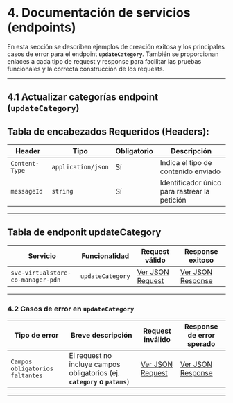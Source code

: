 # 4. Documentación de servicios (endpoints)

En esta sección se describen ejemplos de creación exitosa y los principales casos de error para el endpoint **`updateCategory`**. También se proporcionan enlaces a cada tipo de request y response para facilitar las pruebas funcionales y la correcta construcción de los requests.

---

## 4.1 Actualizar categorías endpoint (`updateCategory`)

## Tabla de encabezados Requeridos (Headers):

| **Header**     | **Tipo**           | **Obligatorio** | **Descripción**                               |
| -------------- | ------------------ | --------------- | --------------------------------------------- |
| `Content-Type` | `application/json` | Sí              | Indica el tipo de contenido enviado           |
| `messageId`    | `string`           | Sí              | Identificador único para rastrear la petición |

---

## Tabla de endponit updateCategory

<a name="table-update-category"></a>

| **Servicio**                      | **Funcionalidad** | **Request válido**                                                                             | **Response exitoso**                                                                             |
| --------------------------------- | ----------------- | ---------------------------------------------------------------------------------------------- | ------------------------------------------------------------------------------------------------ |
| `svc-virtualstore-co-manager-pdn` | `updateCategory`  | [Ver JSON Request](service-documentation-jsons-r-r-update-category.md#request-update-category) | [Ver JSON Response](service-documentation-jsons-r-r-update-category.md#response-update-category) |

---

### 4.2 Casos de error en `updateCategory`

<a name="table-error-update-category"></a>

| **Tipo de error** | **Breve descripción** | **Request inválido** | **Response de error sperado** |
| ----------------- | --------------------- | -------------------- | ----------------------------- |
|`Campos obligatorios faltantes`|El request no incluye campos obligatorios (ej. **`category` o `patams`**) |[Ver JSON Request](service-documentation-jsons-error-update-category.md#request-campos-obligatorios-faltantes-update-categor) |[Ver JSON Response](service-documentation-jsons-error-update-category.md#response-campos-obligatorios-faltantes-update-category) |

---

